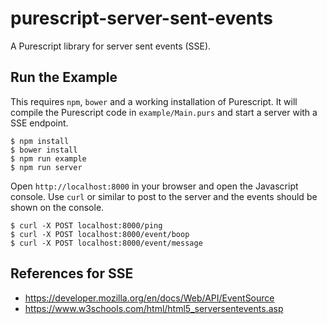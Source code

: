 purescript-server-sent-events
=============================

A Purescript library for server sent events (SSE).


Run the Example
---------------

This requires `npm`, `bower` and a working installation of
Purescript. It will compile the Purescript code in `example/Main.purs`
and start a server with a SSE endpoint.

```
$ npm install
$ bower install
$ npm run example
$ npm run server
```

Open `http://localhost:8000` in your browser and open the Javascript
console. Use `curl` or similar to post to the server and the events
should be shown on the console.

```
$ curl -X POST localhost:8000/ping
$ curl -X POST localhost:8000/event/boop
$ curl -X POST localhost:8000/event/message
```


References for SSE
------------------

- https://developer.mozilla.org/en/docs/Web/API/EventSource
- https://www.w3schools.com/html/html5_serversentevents.asp
